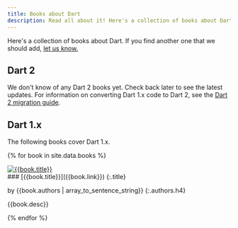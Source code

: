 ```yaml
---
title: Books about Dart
description: Read all about it! Here's a collection of books about Dart.
---
```


Here's a collection of books about Dart.
If you find another one that we should add,
[let us know.](https://github.com/dart-lang/site-www/issues)

## Dart 2

We don't know of any Dart 2 books yet.
Check back later to see the latest updates.
For information on converting Dart 1.x code to Dart 2, see the
[Dart 2 migration guide](/dart-2).


## Dart 1.x

The following books cover Dart 1.x.

{% for book in site.data.books %}
<div class="item-with-pic">
<a href="{{book.link}}" title="{{book.title}}" class="no-automatic-external">
  <img src="{% asset 'cover/{{book.cover}}' @path %}" alt="{{book.title}}"/>
</a>
<div class="details" markdown="1">
### [{{book.title}}]({{book.link}})
{:.title}

by {{book.authors | array_to_sentence_string}}
{:.authors.h4}

{{book.desc}}
</div>
</div>
{% endfor %}
